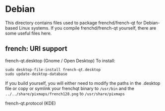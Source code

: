 
Debian
====================
This directory contains files used to package frenchd/french-qt
for Debian-based Linux systems. If you compile frenchd/french-qt yourself, there are some useful files here.

## french: URI support ##


french-qt.desktop  (Gnome / Open Desktop)
To install:

	sudo desktop-file-install french-qt.desktop
	sudo update-desktop-database

If you build yourself, you will either need to modify the paths in
the .desktop file or copy or symlink your frenchqt binary to `/usr/bin`
and the `../../share/pixmaps/french128.png` to `/usr/share/pixmaps`

french-qt.protocol (KDE)

